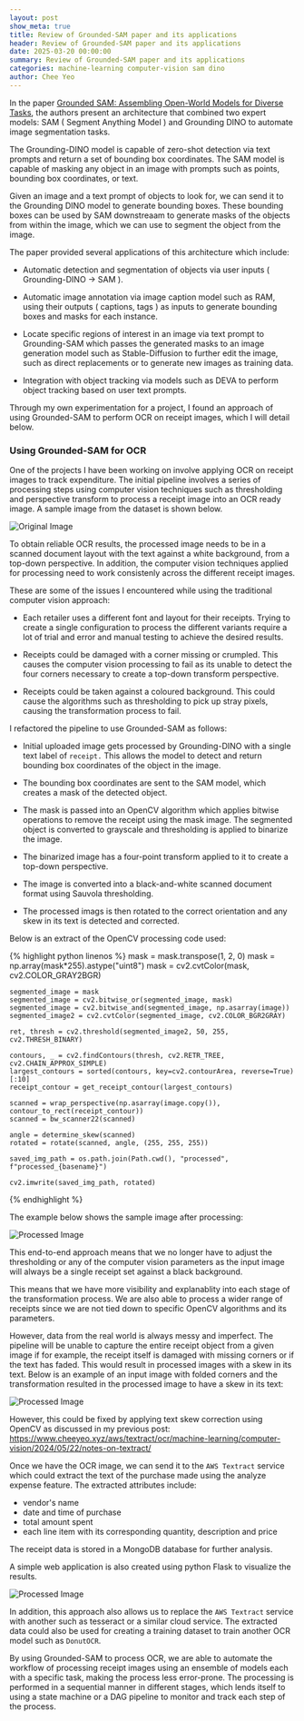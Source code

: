 ```yaml
---
layout: post
show_meta: true
title: Review of Grounded-SAM paper and its applications
header: Review of Grounded-SAM paper and its applications
date: 2025-03-20 00:00:00
summary: Review of Grounded-SAM paper and its applications
categories: machine-learning computer-vision sam dino
author: Chee Yeo
---
```


[Grounded SAM: Assembling Open-World Models for Diverse Tasks]: https://arxiv.org/abs/2401.14159

In the paper [Grounded SAM: Assembling Open-World Models for Diverse Tasks], the authors present an architecture that combined two expert models: SAM ( Segment Anything Model ) and Grounding DINO to automate image segmentation tasks. 

The Grounding-DINO model is capable of zero-shot detection via text prompts and return a set of bounding box coordinates. The SAM model is capable of masking any object in an image with prompts such as points, bounding box coordinates, or text.

Given an image and a text prompt of objects to look for, we can send it to the Grounding DINO model to generate bounding boxes. These bounding boxes can be used by SAM downstreaam to generate masks of the objects from within the image, which we can use to segment the object from the image.

The paper provided several applications of this architecture which include:

* Automatic detection and segmentation of objects via user inputs ( Grounding-DINO -> SAM ).

* Automatic image annotation via image caption model such as RAM, using their outputs ( captions, tags ) as inputs to generate bounding boxes and masks for each instance.

* Locate specific regions of interest in an image via text prompt to Grounding-SAM which passes the generated masks to an image generation model such as Stable-Diffusion to further edit the image, such as direct replacements or to generate new images as training data.

* Integration with object tracking via models such as DEVA to perform object tracking based on user text prompts.

Through my own experimentation for a project, I found an approach of using Grounded-SAM to perform OCR on receipt images, which I will detail below.


### Using Grounded-SAM for OCR

One of the projects I have been working on involve applying OCR on receipt images to track expenditure. The initial pipeline involves a series of processing steps using computer vision techniques such as thresholding and perspective transform to process a receipt image into an OCR ready image. A sample image from the dataset is shown below.

![Original Image](/assets/img/grounded-sam/orig11.jpg)


To obtain reliable OCR results, the processed image needs to be in a scanned document layout with the text against a white background, from a top-down perspective. In addition, the computer vision techniques applied for processing need to work consistenly across the different receipt images.

These are some of the issues I encountered while using the traditional computer vision approach:

* Each retailer uses a different font and layout for their receipts. Trying to create a single configuration to process the different variants require a lot of trial and error and manual testing to achieve the desired results.

* Receipts could be damaged with a corner missing or crumpled. This causes the computer vision processing to fail as its unable to detect the four corners necessary to create a top-down transform perspective.

* Receipts could be taken against a coloured background. This could cause the algorithms such as thresholding to pick up stray pixels, causing the transformation process to fail.

I refactored the pipeline to use Grounded-SAM as follows:

* Initial uploaded image gets processed by Grounding-DINO with a single text label of `receipt.` This allows the model to detect and return bounding box coordinates of the object in the image.

* The bounding box coordinates are sent to the SAM model, which creates a mask of the detected object.

* The mask is passed into an OpenCV algorithm which applies bitwise operations to remove the receipt using the mask image. The segmented object is converted to grayscale and thresholding is applied to binarize the image. 

* The binarized image has a four-point transform applied to it to create a top-down perspective.

* The image is converted into a black-and-white scanned document format using Sauvola thresholding.

* The processed imags is then rotated to the correct orientation and any skew in its text is detected and corrected.

Below is an extract of the OpenCV processing code used:

{% highlight python linenos %}
    mask = mask.transpose(1, 2, 0)
    mask = np.array(mask*255).astype("uint8")
    mask = cv2.cvtColor(mask, cv2.COLOR_GRAY2BGR)

    segmented_image = mask
    segmented_image = cv2.bitwise_or(segmented_image, mask)
    segmented_image = cv2.bitwise_and(segmented_image, np.asarray(image))
    segmented_image2 = cv2.cvtColor(segmented_image, cv2.COLOR_BGR2GRAY)
    
    ret, thresh = cv2.threshold(segmented_image2, 50, 255, cv2.THRESH_BINARY)

    contours, _ = cv2.findContours(thresh, cv2.RETR_TREE, cv2.CHAIN_APPROX_SIMPLE)
    largest_contours = sorted(contours, key=cv2.contourArea, reverse=True)[:10]
    receipt_contour = get_receipt_contour(largest_contours)

    scanned = wrap_perspective(np.asarray(image.copy()), contour_to_rect(receipt_contour))
    scanned = bw_scanner22(scanned)

    angle = determine_skew(scanned)
    rotated = rotate(scanned, angle, (255, 255, 255))

    saved_img_path = os.path.join(Path.cwd(), "processed", f"processed_{basename}")
    
    cv2.imwrite(saved_img_path, rotated)
{% endhighlight %}

The example below shows the sample image after processing:

![Processed Image](/assets/img/grounded-sam/processed1.jpg)

This end-to-end approach means that we no longer have to adjust the thresholding or any of the computer vision parameters as the input image will always be a single receipt set against a black background. 

This means that we have more visibility and explanablity into each stage of the transformation process. We are also able to process a wider range of receipts since we are not tied down to specific OpenCV algorithms and its parameters.

However, data from the real world is always messy and imperfect. The pipeline will be unable to capture the entire receipt object from a given image if for example, the receipt itself is damaged with missing corners or if the text has faded. This would result in processed images with a skew in its text. Below is an example of an input image with folded corners and the transformation resulted in the processed image to have a skew in its text:

![Processed Image](/assets/img/grounded-sam/test.jpg)

However, this could be fixed by applying text skew correction using OpenCV as discussed in my previous post:
https://www.cheeyeo.xyz/aws/textract/ocr/machine-learning/computer-vision/2024/05/22/notes-on-textract/

Once we have the OCR image, we can send it to the `AWS Textract` service which could extract the text of the purchase made using the analyze expense feature. The extracted attributes include:

* vendor's name
* date and time of purchase
* total amount spent
* each line item with its corresponding quantity, description and price

The receipt data is stored in a MongoDB database for further analysis.

A simple web application is also created using python Flask to visualize the results.

![Processed Image](/assets/img/grounded-sam/webapp.png)

In addition, this approach also allows us to replace the `AWS Textract` service with another such as tesseract or a similar cloud service. The extracted data could also be used for creating a training dataset to train another OCR model such as `DonutOCR`.

By using Grounded-SAM to process OCR, we are able to automate the workflow of processing receipt images using an ensemble of models each with a specific task, making the process less error-prone. The processing is performed in a sequential manner in different stages, which lends itself to using a state machine or a DAG pipeline to monitor and track each step of the process.